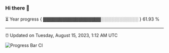 ### Hi there 👋

⏳ Year progress { ▓▓▓▓▓▓▓▓▓▓▓▓▓▓▓▓▓▓░░░░░░░░░░░░ } 61.93 %

---

⏰ Updated on Tuesday, August 15, 2023, 1:12 AM UTC

![Progress Bar CI](https://github.com/arthurbuhl/arthurbuhl/workflows/Progress%20Bar%20CI/badge.svg)
